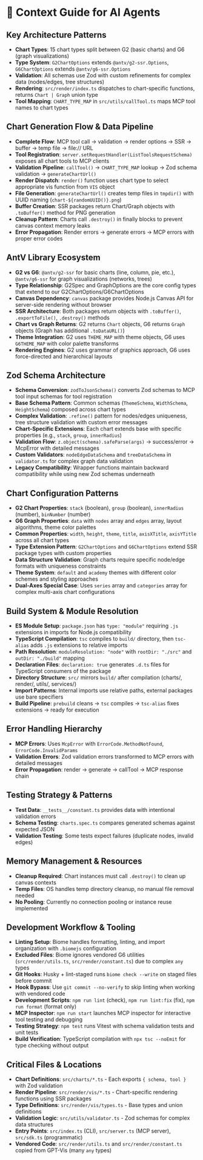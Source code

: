 # 🧭 Context Guide for AI Agents

## Key Architecture Patterns
- **Chart Types**: 15 chart types split between G2 (basic charts) and G6 (graph visualizations)
- **Type System**: `G2ChartOptions` extends `@antv/g2-ssr.Options`, `G6ChartOptions` extends `@antv/g6-ssr.Options`
- **Validation**: All schemas use Zod with custom refinements for complex data (nodes/edges, tree structures)
- **Rendering**: `src/render/index.ts` dispatches to chart-specific functions, returns `Chart | Graph` union type
- **Tool Mapping**: `CHART_TYPE_MAP` in `src/utils/callTool.ts` maps MCP tool names to chart types

## Chart Generation Flow & Data Pipeline
- **Complete Flow**: MCP tool call → validation → render options → SSR → buffer → temp file → file:// URL
- **Tool Registration**: `server.setRequestHandler(ListToolsRequestSchema)` exposes all chart tools to MCP clients
- **Validation Pipeline**: `callTool()` → `CHART_TYPE_MAP` lookup → Zod schema validation → `generateChartUrl()`
- **Render Dispatch**: `render()` function uses chart type to select appropriate vis function from `VIS` object
- **File Generation**: `generateChartUrl()` creates temp files in `tmpdir()` with UUID naming (`chart-${randomUUID()}.png`)
- **Buffer Creation**: SSR packages return Chart/Graph objects with `.toBuffer()` method for PNG generation
- **Cleanup Pattern**: Charts call `.destroy()` in finally blocks to prevent canvas context memory leaks
- **Error Propagation**: Render errors → generate errors → MCP errors with proper error codes

## AntV Library Ecosystem
- **G2 vs G6**: `@antv/g2-ssr` for basic charts (line, column, pie, etc.), `@antv/g6-ssr` for graph visualizations (networks, trees)
- **Type Relationship**: G2Spec and GraphOptions are the core config types that extend to our G2ChartOptions/G6ChartOptions
- **Canvas Dependency**: `canvas` package provides Node.js Canvas API for server-side rendering without browser
- **SSR Architecture**: Both packages return objects with `.toBuffer()`, `.exportToFile()`, `.destroy()` methods
- **Chart vs Graph Returns**: G2 returns `Chart` objects, G6 returns `Graph` objects (Graph has additional `.toDataURL()`)
- **Theme Integration**: G2 uses `THEME_MAP` with theme objects, G6 uses `G6THEME_MAP` with color palette transforms
- **Rendering Engines**: G2 uses grammar of graphics approach, G6 uses force-directed and hierarchical layouts

## Zod Schema Architecture
- **Schema Conversion**: `zodToJsonSchema()` converts Zod schemas to MCP tool input schemas for tool registration
- **Base Schema Pattern**: Common schemas (`ThemeSchema`, `WidthSchema`, `HeightSchema`) composed across chart types
- **Complex Validation**: `.refine()` pattern for nodes/edges uniqueness, tree structure validation with custom error messages
- **Chart-Specific Extensions**: Each chart extends base with specific properties (e.g., `stack`, `group`, `innerRadius`)
- **Validation Flow**: `z.object(schema).safeParse(args)` → success/error → McpError with detailed messages
- **Custom Validators**: `nodeEdgeDataSchema` and `treeDataSchema` in `validator.ts` for complex graph data validation
- **Legacy Compatibility**: Wrapper functions maintain backward compatibility while using new Zod schemas underneath

## Chart Configuration Patterns
- **G2 Chart Properties**: `stack` (boolean), `group` (boolean), `innerRadius` (number), `binNumber` (number)
- **G6 Graph Properties**: `data` with `nodes` array and `edges` array, layout algorithms, theme color palettes
- **Common Properties**: `width`, `height`, `theme`, `title`, `axisXTitle`, `axisYTitle` across all chart types
- **Type Extension Pattern**: `G2ChartOptions` and `G6ChartOptions` extend SSR package types with custom properties
- **Data Structure Validation**: Graph charts require specific node/edge formats with uniqueness constraints
- **Theme System**: `default` and `academy` themes with different color schemes and styling approaches
- **Dual-Axes Special Case**: Uses `series` array and `categories` array for complex multi-axis chart configurations

## Build System & Module Resolution
- **ES Module Setup**: `package.json` has `type: "module"` requiring `.js` extensions in imports for Node.js compatibility
- **TypeScript Compilation**: `tsc` compiles to `build/` directory, then `tsc-alias` adds `.js` extensions to relative imports
- **Path Resolution**: `moduleResolution: "node"` with `rootDir: "./src"` and `outDir: "./build"` mapping
- **Declaration Files**: `declaration: true` generates `.d.ts` files for TypeScript consumers of the package
- **Directory Structure**: `src/` mirrors `build/` after compilation (charts/, render/, utils/, services/)
- **Import Patterns**: Internal imports use relative paths, external packages use bare specifiers
- **Build Pipeline**: `prebuild` cleans → `tsc` compiles → `tsc-alias` fixes extensions → ready for execution

## Error Handling Hierarchy
- **MCP Errors**: Uses `McpError` with `ErrorCode.MethodNotFound`, `ErrorCode.InvalidParams`
- **Validation Errors**: Zod validation errors transformed to MCP errors with detailed messages
- **Error Propagation**: render → generate → callTool → MCP response chain

## Testing Strategy & Patterns
- **Test Data**: `__tests__/constant.ts` provides data with intentional validation errors
- **Schema Testing**: `charts.spec.ts` compares generated schemas against expected JSON
- **Validation Testing**: Some tests expect failures (duplicate nodes, invalid edges)

## Memory Management & Resources
- **Cleanup Required**: Chart instances must call `.destroy()` to clean up canvas contexts
- **Temp Files**: OS handles temp directory cleanup, no manual file removal needed
- **No Pooling**: Currently no connection pooling or instance reuse implemented

## Development Workflow & Tooling
- **Linting Setup**: Biome handles formatting, linting, and import organization with `.biomejs` configuration
- **Excluded Files**: Biome ignores vendored G6 utilities (`src/render/utils.ts`, `src/render/constant.ts`) due to complex `any` types
- **Git Hooks**: Husky + lint-staged runs `biome check --write` on staged files before commit
- **Hook Bypass**: Use `git commit --no-verify` to skip linting when working with vendored code
- **Development Scripts**: `npm run lint` (check), `npm run lint:fix` (fix), `npm run format` (format only)
- **MCP Inspector**: `npm run start` launches MCP inspector for interactive tool testing and debugging
- **Testing Strategy**: `npm test` runs Vitest with schema validation tests and unit tests
- **Build Verification**: TypeScript compilation with `npx tsc --noEmit` for type checking without output

## Critical Files & Locations
- **Chart Definitions**: `src/charts/*.ts` - Each exports `{ schema, tool }` with Zod validation
- **Render Pipeline**: `src/render/vis/*.ts` - Chart-specific rendering functions using SSR packages
- **Type Definitions**: `src/render/vis/types.ts` - Base types and union definitions
- **Validation Logic**: `src/utils/validator.ts` - Zod schemas for complex data structures
- **Entry Points**: `src/index.ts` (CLI), `src/server.ts` (MCP server), `src/sdk.ts` (programmatic)
- **Vendored Code**: `src/render/utils.ts` and `src/render/constant.ts` copied from GPT-Vis (many `any` types)